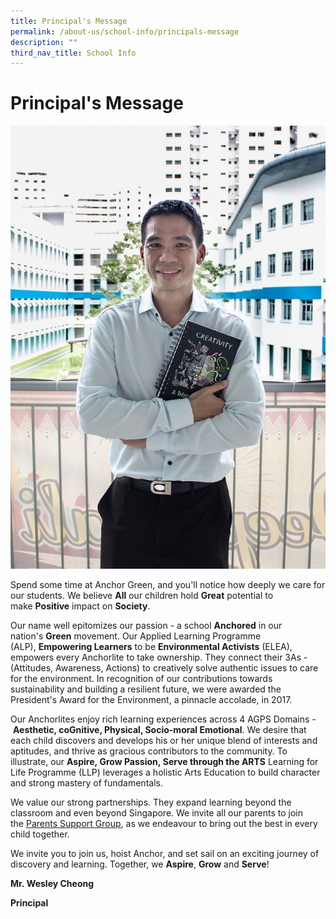 ```yaml
---
title: Principal's Message
permalink: /about-us/school-info/principals-message
description: ""
third_nav_title: School Info
---
```

Principal's Message
===================

![Principal of Ancho Green Primary School, Mr. Wesley Cheong](/images/Wesley%20Cheong.jpg)

Spend some time at Anchor Green, and you'll notice how deeply we care for our students. We believe **All** our children hold **Great** potential to make **Positive** impact on **Society**.

Our name well epitomizes our passion - a school **Anchored** in our nation's **Green** movement. Our Applied Learning Programme (ALP), **Empowering Learners** to be **Environmental Activists** (ELEA), empowers every Anchorlite to take ownership. They connect their 3As - (Attitudes, Awareness, Actions) to creatively solve authentic issues to care for the environment. In recognition of our contributions towards sustainability and building a resilient future, we were awarded the President's Award for the Environment, a pinnacle accolade, in 2017.

Our Anchorlites enjoy rich learning experiences across 4 AGPS Domains - **Aesthetic, coGnitive, Physical, Socio-moral Emotional**. We desire that each child discovers and develops his or her unique blend of interests and aptitudes, and thrive as gracious contributors to the community. To illustrate, our **Aspire, Grow Passion, Serve through the ARTS** Learning for Life Programme (LLP) leverages a holistic Arts Education to build character and strong mastery of fundamentals. 

We value our strong partnerships. They expand learning beyond the classroom and even beyond Singapore. We invite all our parents to join the [Parents Support Group](https://anchorgreenpri.moe.edu.sg/partners/parent-support-group-psg), as we endeavour to bring out the best in every child together.

We invite you to join us, hoist Anchor, and set sail on an exciting journey of discovery and learning. Together, we **Aspire**, **Grow** and **Serve**!

  

**Mr. Wesley Cheong** 

**Principal**